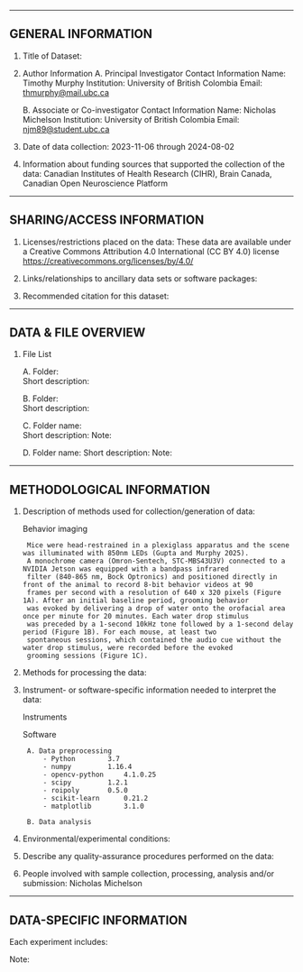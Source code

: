 --------------------
GENERAL INFORMATION
--------------------

1. Title of Dataset:  

2. Author Information
	A. Principal Investigator Contact Information
		Name: Timothy Murphy
		Institution: University of British Colombia
		Email: thmurphy@mail.ubc.ca

	B. Associate or Co-investigator Contact Information
		Name: Nicholas Michelson
		Institution: University of British Colombia
                Email: njm89@student.ubc.ca


3. Date of data collection: 2023-11-06 through 2024-08-02

4. Information about funding sources that supported the collection of the data: Canadian Institutes of Health Research (CIHR), Brain Canada, Canadian Open Neuroscience Platform 


---------------------------
SHARING/ACCESS INFORMATION
---------------------------

1. Licenses/restrictions placed on the data: 
These data are available under a Creative Commons Attribution 4.0 International (CC BY 4.0) license <https://creativecommons.org/licenses/by/4.0/> 

2. Links/relationships to ancillary data sets or software packages: 



3. Recommended citation for this dataset: 



---------------------
DATA & FILE OVERVIEW
---------------------

1. File List

   A. Folder:     
      Short description:       

   B. Folder:     
      Short description: 

   C. Folder name:      
      Short description: 
	Note: 

   D. Folder name: 
      Short description: 
	Note: 


---------------------------
METHODOLOGICAL INFORMATION
---------------------------

1. Description of methods used for collection/generation of data: 

	Behavior imaging

		Mice were head-restrained in a plexiglass apparatus and the scene was illuminated with 850nm LEDs (Gupta and Murphy 2025).
		A monochrome camera (Omron-Sentech, STC-MBS43U3V) connected to a NVIDIA Jetson was equipped with a bandpass infrared
		filter (840-865 nm, Bock Optronics) and positioned directly in front of the animal to record 8-bit behavior videos at 90
		frames per second with a resolution of 640 x 320 pixels (Figure 1A). After an initial baseline period, grooming behavior
		was evoked by delivering a drop of water onto the orofacial area once per minute for 20 minutes. Each water drop stimulus
		was preceded by a 1-second 10kHz tone followed by a 1-second delay period (Figure 1B). For each mouse, at least two
		spontaneous sessions, which contained the audio cue without the water drop stimulus, were recorded before the evoked
		grooming sessions (Figure 1C). 

3. Methods for processing the data: 


4. Instrument- or software-specific information needed to interpret the data: 

	Instruments

	Software

		A. Data preprocessing
			- Python		3.7 
			- numpy 		1.16.4
			- opencv-python		4.1.0.25
			- scipy 		1.2.1
			- roipoly 		0.5.0
			- scikit-learn 		0.21.2
			- matplotlib 		3.1.0

		B. Data analysis


5. Environmental/experimental conditions: 


6. Describe any quality-assurance procedures performed on the data: 


7. People involved with sample collection, processing, analysis and/or submission: 
Nicholas Michelson

--------------------------
DATA-SPECIFIC INFORMATION 
--------------------------

Each experiment includes:


Note: 

